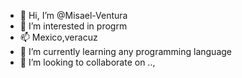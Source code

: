 - 👋 Hi, I’m @Misael-Ventura
- 👀 I’m interested in progrm
- 📫 Mexico,veracuz
- 🌱 I’m currently learning any programming language
- 💞️ I’m looking to collaborate on ..,


<!---
Misael-Ventura/Misael-Ventura is a ✨ special ✨ repository because its `README.md` (this file) appears on your GitHub profile.
You can click the Preview link to take a look at your changes.
--->
